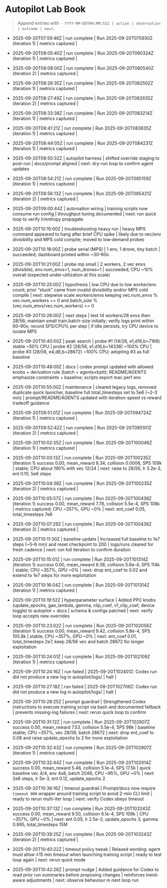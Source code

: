# Autopilot Lab Book

> Append entries with `- YYYY-MM-DDTHH:MM:SSZ | action | observation | outcome | next`.
- 2025-09-20T07:59:46Z | run complete | Run 2025-09-20T075930Z (iteration 1) | metrics captured | 
- 2025-09-20T08:05:40Z | run complete | Run 2025-09-20T080324Z (iteration 1) | metrics captured | 
- 2025-09-20T08:08:00Z | run complete | Run 2025-09-20T080540Z (iteration 2) | metrics captured | 
- 2025-09-20T08:26:35Z | run complete | Run 2025-09-20T082502Z (iteration 1) | metrics captured | 
- 2025-09-20T08:27:49Z | run complete | Run 2025-09-20T082635Z (iteration 2) | metrics captured | 
- 2025-09-20T08:33:38Z | run complete | Run 2025-09-20T083214Z (iteration 1) | metrics captured | 
- 2025-09-20T08:41:21Z | run complete | Run 2025-09-20T083835Z (iteration 1) | metrics captured | 
- 2025-09-20T08:44:05Z | run complete | Run 2025-09-20T084231Z (iteration 1) | metrics captured | 
- 2025-09-20T08:50:32Z | autopilot harness | shifted override staging to post-run | docs/prompt aligned | next: dry-run loop to confirm agent updates
- 2025-09-20T08:54:21Z | run complete | Run 2025-09-20T085159Z (iteration 1) | metrics captured | 
- 2025-09-20T08:56:13Z | run complete | Run 2025-09-20T085421Z (iteration 2) | metrics captured | 
- 2025-09-20T09:00:44Z | automation wiring | training scripts now consume run config | throughput tuning documented | next: run quick loop to verify lr/entropy propagate
- 2025-09-20T10:15:00Z | troubleshooting heavy run | heavy MPS command appeared to hang after brief CPU spike | likely due to vec/env divisibility and MPS cold compile; moved to low‑demand probes
- 2025-09-20T10:18:00Z | probe serial (MPS) | 1 env, 1 drone, tiny batch | succeeded; dashboard printed within ~30–60s
- 2025-09-20T10:21:00Z | probe mp small | 2 workers, 2 vec envs (divisible), env.num_envs=1, num_drones=1 | succeeded; CPU ~10% overall (expected under‑utilization at this scale)
- 2025-09-20T10:25:00Z | hypothesis | low CPU due to low worker/env count; prior “stuck” came from invalid divisibility and/or MPS cold compile | next: stepwise scale workers/envs keeping vec.num_envs % vec.num_workers == 0 and batch_size % (vec.num_envs/vec.num_workers) == 0
- 2025-09-20T10:26:00Z | next steps | test 14 workers/28 envs then 28/56; maintain small train.batch-size initially; verify logs print within 60–90s; record SPS/CPU% per step | if idle persists, try CPU device to isolate MPS
- 2025-09-20T10:40:00Z | peak search | probe #1 (14/28, e1,d16,b=7168) stable ~50% CPU | probe #2 (28/56, e1,d16,b=14336) ~100% CPU | probe #3 (28/56, e4,d8,b=28672) ~100% CPU; adopting #3 as full baseline
- 2025-09-20T10:48:00Z | docs | codex prompt updated with allowed knobs + derivation rule (batch = agents×bptt); README/AGENTS emphasize constraints + baseline; scripts export mac perf env
- 2025-09-20T10:55:00Z | maintenance | cleared legacy logs, removed duplicate quick launcher, baseline full total_timesteps set to 5e6 (~2–3 min) | prompt/README/AGENTS updated with iteration-speed vs reward tradeoff guidance
- 2025-09-20T09:51:01Z | run complete | Run 2025-09-20T094724Z (iteration 1) | metrics captured | 
- 2025-09-20T09:52:42Z | run complete | Run 2025-09-20T095101Z (iteration 2) | metrics captured | 
- 2025-09-20T10:02:35Z | run complete | Run 2025-09-20T100046Z (iteration 1) | metrics captured | 
- 2025-09-20T10:03:13Z | run complete | Run 2025-09-20T100235Z (iteration 1) success 0.00, mean_reward 8.34, collision 0.0006, SPS 109k | stable; CPU about 190% with vec 12/24 | next: raise to 28/56, lr 3.2e-3, ent 0.10, 5e6 steps
- 2025-09-20T10:04:38Z | run complete | Run 2025-09-20T100235Z (iteration 2) | metrics captured | 
- 2025-09-20T10:05:57Z | run complete | Run 2025-09-20T100438Z (iteration 1) success 0.00, mean_reward 7.78, collision 5.5e-4, SPS 108k | metrics captured; CPU ~357%, GPU ~0% | next: ent_coef 0.05, total_timesteps 7e6
- 2025-09-20T10:07:29Z | run complete | Run 2025-09-20T100438Z (iteration 3) | metrics captured | 

- 2025-09-20T10:11:30Z | baseline update | Increased full baseline to 1e7 steps (~5–6 min) and reset checkpoint to 200 | logs/runs cleared for fresh cadence | next: run full iteration to confirm duration
- 2025-09-20T10:15:01Z | run complete | Run 2025-09-20T101314Z (iteration 1) success 0.00, mean_reward 8.38, collision 5.6e-4, SPS 114k | stable; CPU ~357%, GPU ~0% | next: drop ent_coef to 0.02 and extend to 1e7 steps for more exploitation
- 2025-09-20T10:16:04Z | run complete | Run 2025-09-20T101314Z (iteration 1) | metrics captured | 

- 2025-09-20T10:19:52Z | hyperparameter surface | Added PPO knobs (update_epochs, gae_lambda, gamma, clip_coef, vf_clip_coef, device toggle) to autopilot + docs | schema & configs patched | next: verify loop accepts new overrides
- 2025-09-20T10:23:02Z | run complete | Run 2025-09-20T102056Z (iteration 1) success 0.00, mean_reward 9.42, collision 5.8e-4, SPS 105.8k | stable; CPU ~357%, GPU ~0% | next: ent_coef 0.01, total_timesteps 2e7, keep 28/56 vec and batch 28672 for longer exploitation
- 2025-09-20T10:24:01Z | run complete | Run 2025-09-20T102109Z (iteration 1) | metrics captured | 
- 2025-09-20T10:24:16Z | run failed | 2025-09-20T102401Z: Codex run did not produce a new log in autopilot/logs/ | halt | 
- 2025-09-20T10:27:18Z | run failed | 2025-09-20T102706Z: Codex run did not produce a new log in autopilot/logs/ | halt | 

- 2025-09-20T10:28:25Z | prompt guardrail | Strengthened Codex instructions to execute training script via bash and documented fallback | prevents missing-log failures | next: rerun quick loop to confirm
- 2025-09-20T10:31:12Z | run complete | Run 2025-09-20T102907Z success 0.00, mean_reward 7.53, collision 5.5e-4, SPS 98k | baseline stable; CPU ~357%, vec 28/56, batch 28672 | next: drop ent_coef to 0.08 and raise update_epochs to 2 for more exploitation
- 2025-09-20T10:32:43Z | run complete | Run 2025-09-20T102907Z (iteration 1) | metrics captured | 
- 2025-09-20T10:32:44Z | run complete | Run 2025-09-20T102914Z success 0.00, mean_reward 5.46, collision 5.1e-4, SPS 17.5k | quick baseline vec 4/4, env 4x8, batch 2048; CPU ~95%, GPU ~0% | next: 2e6 steps, lr 5e-3, ent 0.12, update_epochs 2

- 2025-09-20T10:36:16Z | timeout guardrail | Prompt/docs now require `timeout 900` wrapper around training script to avoid 2-min CLI limit | ready to rerun multi-iter loop | next: verify Codex obeys timeout
- 2025-09-20T10:37:13Z | run complete | Run 2025-09-20T103243Z success 0.00, mean_reward 9.50, collision 6.1e-4, SPS 109k | CPU ~357%, GPU ~0% | next: ent 0.05, lr 2.5e-3, update_epochs 3, gamma 0.995, total_timesteps 15M
- 2025-09-20T10:39:25Z | run complete | Run 2025-09-20T103243Z (iteration 2) | metrics captured | 

- 2025-09-20T10:40:22Z | timeout policy tweak | Relaxed wording: agent must allow ≥15 min timeout when launching training script | ready to test loop again | next: rerun quick mode

- 2025-09-20T10:42:26Z | prompt nudge | Added guidance for Codex to read prior run summaries before proposing changes | reinforces trend-aware adjustments | next: observe behaviour in next loop run
